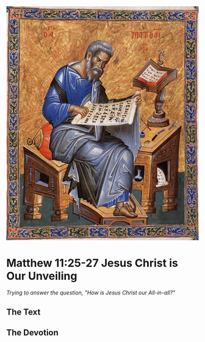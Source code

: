 <img class="intro-right" src="art-matthew.jpg">

# Matthew 11:25-27 Jesus Christ is Our Unveiling

*Trying to answer the question, "How is Jesus Christ our All-in-all?"*

## The Text

## The Devotion